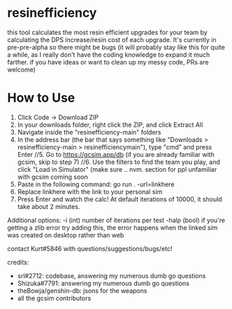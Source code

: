 # resinefficiency
 
this tool calculates the most resin efficient upgrades for your team by calculating the DPS increase/resin cost of each upgrade. It's currently in pre-pre-alpha so there might be bugs (it will probably stay like this for quite a while, as I really don't have the coding knowledge to expand it much farther. if you have ideas or want to clean up my messy code, PRs are welcome)

# How to Use

1. Click Code -> Download ZIP
2. In your downloads folder, right click the ZIP, and click Extract All
3. Navigate inside the "resinefficiency-main" folders
4. In the address bar (the bar that says something like "Downloads > resinefficiency-main > resinefficiencymain"), type "cmd" and press Enter
//5. Go to https://gcsim.app/db (if you are already familiar with gcsim, skip to step 7)
//6. Use the filters to find the team you play, and click "Load in Simulator" (make sure .. nvm. section for ppl unfamiliar with gcsim coming soon
7. Paste in the following command: go run . -url=linkhere
8. Replace linkhere with the link to your personal sim
9. Press Enter and watch the calc! At default iterations of 10000, it should take about 2 minutes.

Additional options:
-i (int) number of iterations per test
-halp (bool) if you're getting a zlib error try adding this, the error happens when the linked sim was created on desktop rather than web

contact Kurt#5846 with questions/suggestions/bugs/etc!

credits:
- srl#2712: codebase, answering my numerous dumb go questions
- Shizuka#7791: answering my numerous dumb go questions
- theBowja/genshin-db: jsons for the weapons
- all the gcsim contributors
